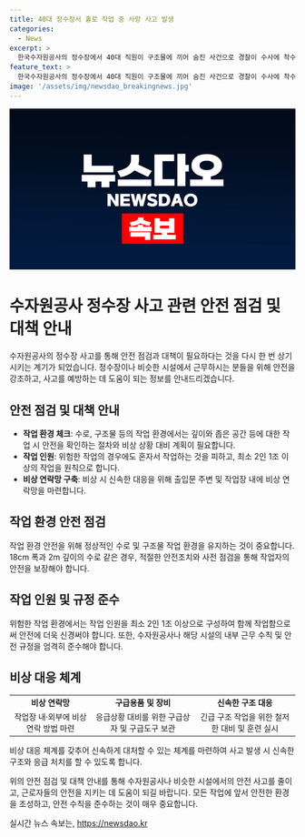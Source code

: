 ```yaml
---
title: 40대 정수장서 홀로 작업 중 사망 사고 발생
categories:
  - News
excerpt: >
  한국수자원공사의 정수장에서 40대 직원이 구조물에 끼어 숨진 사건으로 경찰이 수사에 착수했습니다. 사고는 청소작업 중 발생한 것으로 확인되며, 수자원공사는 해당 직원이 평소에도 혼자 근무했던 것으로 전해졌습니다. 경찰은 업무상 과실 여부를 조사 중이며, 수자원공사는 해당 사고와 관련한 내부 근무 수칙을 확인하고 있습니다. (150자)
feature_text: >
  한국수자원공사의 정수장에서 40대 직원이 구조물에 끼어 숨진 사건으로 경찰이 수사에 착수했습니다. 사고는 청소작업 중 발생한 것으로 확인되며, 수자원공사는 해당 직원이 평소에도 혼자 근무했던 것으로 전해졌습니다. 경찰은 업무상 과실 여부를 조사 중이며, 수자원공사는 해당 사고와 관련한 내부 근무 수칙을 확인하고 있습니다. (150자)
image: '/assets/img/newsdao_breakingnews.jpg'
---
```


<p><img src="/assets/img/newsdao_breakingnews.jpg" alt="koreaapp 속보" /></p>

<h1>수자원공사 정수장 사고 관련 안전 점검 및 대책 안내</h1>

<p>수자원공사의 정수장 사고를 통해 안전 점검과 대책이 필요하다는 것을 다시 한 번 상기시키는 계기가 되었습니다. 정수장이나 비슷한 시설에서 근무하시는 분들을 위해 안전을 강조하고, 사고를 예방하는 데 도움이 되는 정보를 안내드리겠습니다.</p>

<h2 data-ke-size="size26">안전 점검 및 대책 안내</h2>

<ul>
  <li><b>작업 환경 체크</b>: 수로, 구조물 등의 작업 환경에서는 깊이와 좁은 공간 등에 대한 작업 시 안전을 확인하는 절차와 비상 상황 대비 계획이 필요합니다.</li>
  <li><b>작업 인원</b>: 위험한 작업의 경우에도 혼자서 작업하는 것을 피하고, 최소 2인 1조 이상의 작업을 원칙으로 합니다.</li>
  <li><b>비상 연락망 구축</b>: 비상 시 신속한 대응을 위해 출입문 주변 및 작업장 내에 비상 연락망을 마련합니다.</li>
</ul>

<h2 data-ke-size="size26">작업 환경 안전 점검</h2>

<p data-ke-size="size16">작업 환경 안전을 위해 정상적인 수로 및 구조물 작업 환경을 유지하는 것이 중요합니다. 18cm 폭과 2m 깊이의 수로 같은 경우, 적절한 안전조치와 사전 점검을 통해 작업자의 안전을 보장해야 합니다.</p>

<h2 data-ke-size="size26">작업 인원 및 규정 준수</h2>

<p data-ke-size="size16">위험한 작업 환경에서는 작업 인원을 최소 2인 1조 이상으로 구성하여 함께 작업함으로써 안전에 더욱 신경써야 합니다. 또한, 수자원공사나 해당 시설의 내부 근무 수칙 및 안전 규정을 엄격히 준수해야 합니다.</p>

<h2 data-ke-size="size26">비상 대응 체계</h2>

<table>
  <tr>
    <td style="text-align: center; height: 17px;"><b>비상 연락망</b></td>
    <td style="text-align: center; height: 17px;"><b>구급용품 및 장비</b></td>
    <td style="text-align: center; height: 17px;"><b>신속한 구조 대응</b></td>
  </tr>
  <tr>
    <td style="text-align: center; height: 17px;">작업장 내·외부에 비상 연락 방법 마련</td>
    <td style="text-align: center; height: 17px;">응급상황 대비를 위한 구급상자 및 구급도구 보관</td>
    <td style="text-align: center; height: 17px;">긴급 구조 작업을 위한 철저한 대비 및 훈련 실시</td>
  </tr>
</table>

<p data-ke-size="size16">비상 대응 체계를 갖추어 신속하게 대처할 수 있는 체계를 마련하여 사고 발생 시 신속한 구조와 응급 처치를 할 수 있도록 합니다.</p>

<p>위의 안전 점검 및 대책 안내를 통해 수자원공사나 비슷한 시설에서의 안전 사고를 줄이고, 근로자들의 안전을 지키는 데 도움이 되길 바랍니다. 모든 작업에 앞서 안전한 환경을 조성하고, 안전 수칙을 준수하는 것이 매우 중요합니다.</p>
실시간 뉴스 속보는, <a href="https://newsdao.kr" rel="dofollow">https://newsdao.kr</a>


